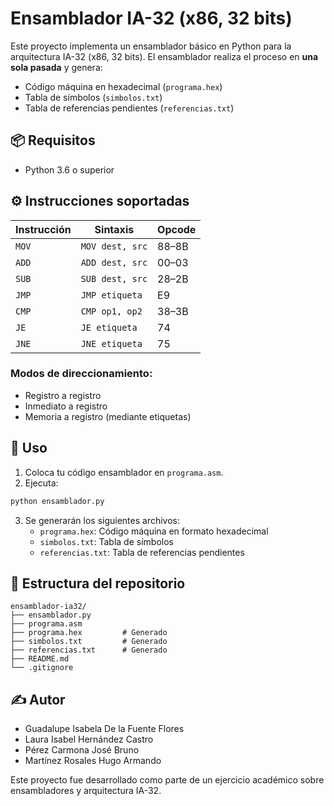 # Ensamblador IA-32 (x86, 32 bits)

Este proyecto implementa un ensamblador básico en Python para la arquitectura IA-32 (x86, 32 bits). El ensamblador realiza el proceso en **una sola pasada** y genera:

- Código máquina en hexadecimal (`programa.hex`)
- Tabla de símbolos (`simbolos.txt`)
- Tabla de referencias pendientes (`referencias.txt`)

## 📦 Requisitos

- Python 3.6 o superior

## ⚙️ Instrucciones soportadas

| Instrucción | Sintaxis       | Opcode     |
|------------|----------------|------------|
| `MOV`      | `MOV dest, src`| 88–8B      |
| `ADD`      | `ADD dest, src`| 00–03      |
| `SUB`      | `SUB dest, src`| 28–2B      |
| `JMP`      | `JMP etiqueta` | E9         |
| `CMP`      | `CMP op1, op2` | 38–3B      |
| `JE`       | `JE etiqueta`  | 74         |
| `JNE`      | `JNE etiqueta` | 75         |

### Modos de direccionamiento:

- Registro a registro
- Inmediato a registro
- Memoria a registro (mediante etiquetas)

## 🚀 Uso

1. Coloca tu código ensamblador en `programa.asm`.
2. Ejecuta:

```bash
python ensamblador.py
```

3. Se generarán los siguientes archivos:
   - `programa.hex`: Código máquina en formato hexadecimal
   - `simbolos.txt`: Tabla de símbolos
   - `referencias.txt`: Tabla de referencias pendientes

## 📁 Estructura del repositorio

```
ensamblador-ia32/
├── ensamblador.py
├── programa.asm
├── programa.hex         # Generado
├── simbolos.txt         # Generado
├── referencias.txt      # Generado
├── README.md
└── .gitignore
```

## ✍️ Autor

- Guadalupe Isabela De la Fuente Flores
- Laura Isabel Hernández Castro
- Pérez Carmona José Bruno
- Martínez Rosales Hugo Armando

Este proyecto fue desarrollado como parte de un ejercicio académico sobre ensambladores y arquitectura IA-32.
